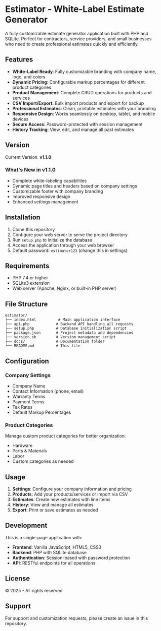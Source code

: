 # Estimator - White-Label Estimate Generator

A fully customizable estimate generator application built with PHP and SQLite. Perfect for contractors, service providers, and small businesses who need to create professional estimates quickly and efficiently.

## Features

- **White-Label Ready**: Fully customizable branding with company name, logo, and colors
- **Dynamic Pricing**: Configurable markup percentages for different product categories
- **Product Management**: Complete CRUD operations for products and services
- **CSV Import/Export**: Bulk import products and export for backup
- **Professional Estimates**: Clean, printable estimates with your branding
- **Responsive Design**: Works seamlessly on desktop, tablet, and mobile devices
- **Secure Access**: Password-protected with session management
- **History Tracking**: View, edit, and manage all past estimates

## Version

Current Version: **v1.1.0**

### What's New in v1.1.0
- Complete white-labeling capabilities
- Dynamic page titles and headers based on company settings
- Customizable footer with company branding
- Improved responsive design
- Enhanced settings management

## Installation

1. Clone this repository
2. Configure your web server to serve the project directory
3. Run `setup.php` to initialize the database
4. Access the application through your web browser
5. Default password: `estimator123` (change this in settings)

## Requirements

- PHP 7.4 or higher
- SQLite3 extension
- Web server (Apache, Nginx, or built-in PHP server)

## File Structure

```
estimator/
├── index.html          # Main application interface
├── api.php            # Backend API handling all requests
├── setup.php          # Database initialization script
├── package.json       # Project metadata and dependencies
├── version.sh         # Version management script
├── docs/              # Documentation folder
└── README.md          # This file
```

## Configuration

### Company Settings
- Company Name
- Contact Information (phone, email)
- Warranty Terms
- Payment Terms
- Tax Rates
- Default Markup Percentages

### Product Categories
Manage custom product categories for better organization:
- Hardware
- Parts & Materials
- Labor
- Custom categories as needed

## Usage

1. **Settings**: Configure your company information and pricing
2. **Products**: Add your products/services or import via CSV
3. **Estimates**: Create new estimates with line items
4. **History**: View and manage all estimates
5. **Export**: Print or save estimates as needed

## Development

This is a single-page application with:
- **Frontend**: Vanilla JavaScript, HTML5, CSS3
- **Backend**: PHP with SQLite database
- **Authentication**: Session-based with password protection
- **API**: RESTful endpoints for all operations

## License

© 2025 - All rights reserved

## Support

For support and customization requests, please create an issue in this repository.
